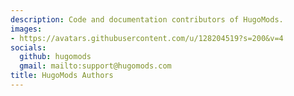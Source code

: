 ```yaml
---
description: Code and documentation contributors of HugoMods.
images:
- https://avatars.githubusercontent.com/u/128204519?s=200&v=4
socials:
  github: hugomods
  gmail: mailto:support@hugomods.com
title: HugoMods Authors
---
```

